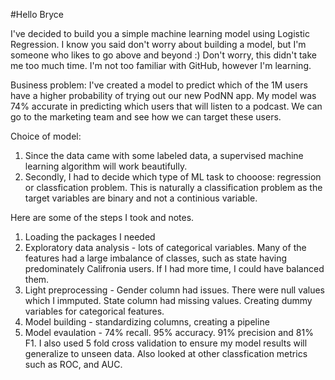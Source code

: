 #Hello Bryce

I've decided to build you a simple machine learning model using Logistic Regression. I know you said don't worry about building a model, but I'm someone who likes to go above and beyond :) Don't worry, this didn't take me too much time. I'm not too familiar with GitHub, however I'm learning. 

Business problem: I've created a model to predict which of the 1M users have a higher probability of trying out our new PodNN app. My model was 74% accurate in predicting which users that will listen to a podcast. We can go to the marketing team and see how we can target these users. 

Choice of model: 
  1) Since the data came with some labeled data, a supervised machine learning algorithm will work beautifully.
  2) Secondly, I had to decide which type of ML task to chooose: regression or classfication problem. This is naturally a classification problem as the target variables are binary and not a continious variable. 

Here are some of the steps I took and notes.

  1) Loading the packages I needed
  2) Exploratory data analysis - lots of categorical variables. Many of the features had a large imbalance of classes, such as state having predominately Califronia users. If I had more time, I could have balanced them. 
  3) Light preprocessing -  Gender column had issues. There were null values which I immputed. State column had missing values. Creating dummy variables for categorical features.
  4) Model building - standardizing columns, creating a pipeline
  5) Model evaulation - 74% recall. 95% accuracy. 91% precision and 81% F1. I also used 5 fold cross validation to ensure my model results will generalize to unseen data. Also looked at other classfication metrics such as ROC, and AUC.
